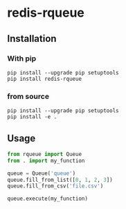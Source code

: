 # redis-rqueue

## Installation

### With pip

```console
pip install --upgrade pip setuptools
pip install redis-rqueue
```

### from source

```console
pip install --upgrade pip setuptools
pip install -e .
```

## Usage

```python
from rqueue import Queue
from . import my_function

queue = Queue('queue')
queue.fill_from_list([0, 1, 2, 3])
queue.fill_from_csv('file.csv')

queue.execute(my_function)
```

